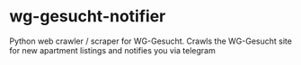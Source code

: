 # wg-gesucht-notifier
Python web crawler / scraper for WG-Gesucht. Crawls the WG-Gesucht site for new apartment listings and notifies you via telegram
